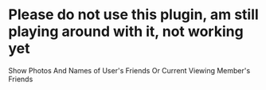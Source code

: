 Please do not use this plugin, am still playing around with it, not working yet
===========================================================================================

Show Photos And Names of User's Friends Or Current Viewing Member's Friends 
